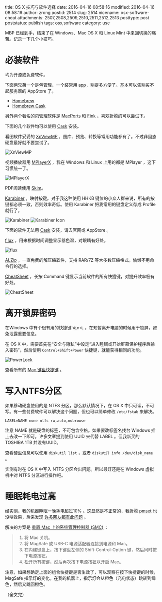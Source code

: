 title: OS X 技巧与软件选择
date: 2016-04-16 08:58:16
modified: 2016-04-16 08:58:16
author: zrong
postid: 2514
slug: 2514
nicename: osx-software-cheat
attachments: 2507,2508,2509,2510,2511,2512,2513
posttype: post
poststatus: publish
tags: osx,software
category: use

MBP 已经到手，结束了在 Windows、Mac OS X 和 Linux Mint 中来回切换的痛苦。记录一下几个小技巧。

<!--more-->

# 必装软件

均为开源或免费软件。

下面两兄弟一个是包管理，一个装常用 app，别提多方便了。基本可以告别买不起服务器的 AppStore 了。

- [Homebrew][1]
- [Homebrew Cask][2]

另外两个著名的包管理软件是 [MacPorts][4] 和 [Fink][5] ，喜欢折腾的可以尝试下。

下面的几个软件均可以使用 [Cask][2] 安装。

看图软件妥妥的 [XnViewMP][3] ，图库、预览、转换等常用功能都有了。不过非固态硬盘最好就不要尝试了。

![XnViewMP][52]

视频播放器用 [MPlayerX][6] ，我在 Windows 和 Linux 上用的都是 MPlayer ，这下习惯统一了。

![MPlayerX][53]

PDF阅读使用 [Skim][7]。

[Karabiner][11] ，映射按键。对于我这种使用 HHKB 键位的小众人群来说，所有的按键都必须一致，否则效率奇低。使用 Karabiner 把我常用的键盘定义存成 Profile 就行了。

![Karabiner][51]
![Karabiner Icon][55]

下面的软件无法用 [Cask][2] 安装，请去官网或 AppStore 。

[f.lux][8] ，用来根据时间调整显示器色温，对眼睛有好处。

![flux][54]

[ALZip][9] ，一直免费的解压缩软件，支持 RAR/7Z 等大多数压缩格式。偷懒不用命令行的选择。

[CheatSheet][10] ，长按 Command 键显示当前软件的所有快捷键，对提升效率极有好处。

![CheatSheet][56]

# 离开锁屏密码

在Windows 中有个很有用的快捷键 `Win+L` ，在短暂离开电脑的时候用于锁屏，避免泄露重要信息。

在 OS X 中，需要首先在“安全与隐私”中设定“进入睡眠或开始屏幕保护程序后输入密码”，然后使用 `Control+Shift+Power` 快捷键，就能获得相同的功能。

![PowerLock][57]

查看所有的 [Mac 键盘快捷键][14] 。

# 写入NTFS分区

如果移动硬盘使用的是 NTFS 分区，那么默认情况下，在 OS X 中只可读，不可写。有一些付费软件可以解决这个问题，但也可以简单修改 `/etc/fstab` 来解决。

    LABEL=NAME none ntfs rw,auto,nobrowse

注意 NAME 就是硬盘的标签，不可包含空格。如果要改标签名找台 Windows 插上去改一下即可。许多文章提到使用 UUID 来代替 LABEL 。但我新买的 TOSHIBA 1TB 并没有UUID。

查看硬盘信息可以使用 `diskutil list` ，或者 `diskutil info /dev/disk_name` 。

实测有时在 OS X 中写入 NTFS 分区会出问题。所以最好还是在 Windows 虚拟机中对 NTFS 分区进行操作吧。

# 睡眠耗电过高

经实测，我的机器睡眠一晚耗电超过10% 。这显然是不正常的，我折腾 [pmset][15] 也没啥效果，后来发现 [许多网友都有此问题][12] 。

解决的方案是 [重置 Mac 上的系统管理控制器 (SMC)][13] ：

> 1. 将 Mac 关机。
> 2. 将 MagSafe 或 USB-C 电源适配器连接到电源和 Mac。
> 3. 在内建键盘上，按下键盘左侧的 Shift-Control-Option 键，然后同时按下电源按钮。
> 4. 松开所有按键，然后再次按下电源按钮以开启 Mac。

注意，如果想确定上面的组合快捷键是否生效了，可以观察在按下快捷键的时候，MagSafe 指示灯的变化。在我的机器上，指示灯会从橙色（充电状态）跳转到绿色，然后又跳回橙色。

（全文完）

[1]: http://brew.sh/
[2]: https://caskroom.github.io/
[3]: http://www.xnview.com/en/xnviewmp/
[4]: https://www.macports.org/
[5]: http://www.finkproject.org/
[6]: http://mplayerx.org/
[7]: http://skim-app.sourceforge.net/
[8]: https://justgetflux.com/
[9]: https://itunes.apple.com/cn/app/alzip/id450698556?mt=12
[10]: https://www.mediaatelier.com/CheatSheet/?lang=en
[11]: https://pqrs.org/osx/karabiner/
[12]: http://www.macx.cn/thread-2176715-1-3.html
[13]: https://support.apple.com/zh-cn/HT201295
[14]: https://support.apple.com/zh-cn/HT201236
[15]: https://developer.apple.com/library/mac/documentation/Darwin/Reference/ManPages/man1/pmset.1.html

[51]: http://zengrong.net/wp-content/uploads/2016/04/karabiner.png
[52]: http://zengrong.net/wp-content/uploads/2016/04/xnviewmp.png
[53]: http://zengrong.net/wp-content/uploads/2016/04/mplayerx.png
[54]: http://zengrong.net/wp-content/uploads/2016/04/flux.png
[55]: http://zengrong.net/wp-content/uploads/2016/04/karabiner-icon.png
[56]: http://zengrong.net/wp-content/uploads/2016/04/cheatsheet.png
[57]: http://zengrong.net/wp-content/uploads/2016/04/powerlock.png

